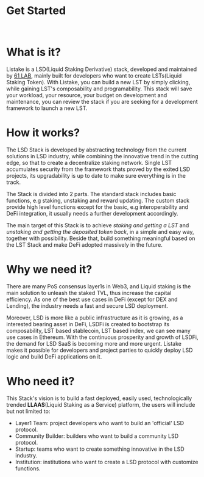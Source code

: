 # Get Started
&nbsp;

# What is it?

Listake is a LSD(Liquid Staking Derivative) stack, developed and maintained by [61 LAB](https://61lab.io/#), mainly built for developers who want to create LSTs(Liquid Staking Token). With Listake, you can build a new LST by simply clicking, while gaining LST's composability and programability. This stack will save your workload, your resource, your budget on development and maintenance, you can review the stack if you are seeking for a development framework to launch a new LST.

# How it works?

The LSD Stack is developed by abstracting technology from the current solutions in LSD industry, while combining the innovative trend in the cutting edge, so that to create a decentralize staking network. Single LST accumulates security from the framework thats proved by the exited LSD projects, its upgradability is up to date to make sure everything is in the track.

The Stack is divided into 2 parts. The standard stack includes basic functions, e.g staking, unstaking and reward updating. The custom stack provide high level functions except for the basic, e.g interoperability and DeFi integration, it usually needs a further development accordingly. 

The main target of this Stack is to achieve *staking and getting a LST* and *unstaking and getting the deposited token back*, in a simple and easy way, together with possibility. Beside that, build something meaningful based on the LST Stack and make DeFi adopted massively in the future.

# Why we need it?

There are many PoS consensus layer1s in Web3, and Liquid staking is the main solution to unleash the staked TVL, thus increase the capital efficiency. As one of the best use cases in DeFi (except for DEX and Lending), the industry needs a fast and secure LSD deployment.

Moreover, LSD is more like a public infrastructure as it is growing, as a interested bearing asset in DeFi, LSDFi is created to bootstrap its composability, LST based stablecoin, LST based index, we can see many use cases in Ethereum. With the continuous prosperity and growth of LSDFi, the demand for LSD SaaS is becoming more and more urgent. Listake makes it possible for developers and project parties to quickly deploy LSD logic and build DeFi applications on it. 

# Who need it?

This Stack's vision is to build a fast deployed, easily used, technologically trended **LLAAS**(Liquid Staking as a Service) platform, the users will include but not limited to:

- Layer1 Team: project developers who want to build an 'official' LSD protocol.
- Community Builder: builders who want to build a community LSD protocol.
- Startup: teams who want to create something innovative in the LSD industry.
- Institution: institutions who want to create a LSD protocol with customize functions.